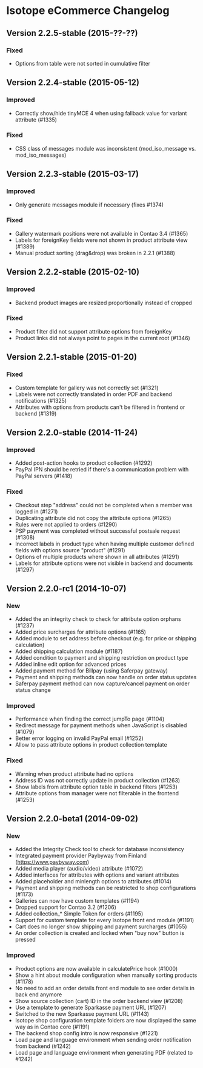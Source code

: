 Isotope eCommerce Changelog
===========================

Version 2.2.5-stable (2015-??-??)
---------------------------------

### Fixed
- Options from table were not sorted in cumulative filter


Version 2.2.4-stable (2015-05-12)
---------------------------------

### Improved
- Correctly show/hide tinyMCE 4 when using fallback value for variant attribute (#1335)

### Fixed
- CSS class of messages module was inconsistent (mod_iso_message vs. mod_iso_messages)


Version 2.2.3-stable (2015-03-17)
---------------------------------

### Improved
- Only generate messages module if necessary (fixes #1374)

### Fixed
- Gallery watermark positions were not available in Contao 3.4 (#1365)
- Labels for foreignKey fields were not shown in product attribute view (#1389)
- Manual product sorting (drag&drop) was broken in 2.2.1 (#1388)


Version 2.2.2-stable (2015-02-10)
---------------------------------

### Improved
- Backend product images are resized proportionally instead of cropped

### Fixed
- Product filter did not support attribute options from foreignKey
- Product links did not always point to pages in the current root (#1346)


Version 2.2.1-stable (2015-01-20)
---------------------------------

### Fixed
- Custom template for gallery was not correctly set (#1321)
- Labels were not correctly translated in order PDF and backend notifications (#1325)
- Attributes with options from products can't be filtered in frontend or backend (#1319)


Version 2.2.0-stable (2014-11-24)
---------------------------------

### Improved
- Added post-action hooks to product collection (#1292)
- PayPal IPN should be retried if there's a communication problem with PayPal servers (#1418)

### Fixed
- Checkout step "address" could not be completed when a member was logged in (#1271)
- Duplicating attribute did not copy the attribute options (#1265)
- Rules were not applied to orders (#1290)
- PSP payment was completed without successful postsale request (#1308)
- Incorrect labels in product type when having multiple customer defined fields with options source "product" (#1291)
- Options of multiple products where shown in all attributes (#1291)
- Labels for attribute options were not visible in backend and documents (#1297)


Version 2.2.0-rc1 (2014-10-07)
--------------------------------

### New
- Added the an integrity check to check for attribute option orphans (#1237)
- Added price surcharges for attribute options (#1165)
- Added module to set address before checkout (e.g. for price or shipping calculation)
- Added shipping calculation module (#1187)
- Added condition to payment and shipping restriction on product type
- Added inline edit option for advanced prices
- Added payment method for Billpay (using Saferpay gateway)
- Payment and shipping methods can now handle on order status updates
- Saferpay payment method can now capture/cancel payment on order status change

### Improved
- Performance when finding the correct jumpTo page (#1104)
- Redirect message for payment methods when JavaScript is disabled (#1079)
- Better error logging on invalid PayPal email (#1252)
- Allow to pass attribute options in product collection template

### Fixed
- Warning when product attribute had no options
- Address ID was not correctly update in product collection (#1263)
- Show labels from attribute option table in backend filters (#1253)
- Attribute options from manager were not filterable in the frontend (#1253)


Version 2.2.0-beta1 (2014-09-02)
--------------------------------

### New
- Added the Integrity Check tool to check for database inconsistency
- Integrated payment provider Paybyway from Finland (https://www.paybyway.com)
- Added media player (audio/video) attribute (#1072)
- Added interfaces for attributes with options and variant attributes
- Added placeholder and minlength options to attributes (#1014)
- Payment and shipping methods can be restricted to shop configurations (#1173)
- Galleries can now have custom templates (#1194)
- Dropped support for Contao 3.2 (#1206)
- Added collection_* Simple Token for orders (#1195)
- Support for custom template for every Isotope front end module (#1191)
- Cart does no longer show shipping and payment surcharges (#1055)
- An order collection is created and locked when "buy now" button is pressed

### Improved
- Product options are now available in calculatePrice hook (#1000)
- Show a hint about module configuration when manually sorting products (#1178)
- No need to add an order details front end module to see order details in back end anymore
- Show source collection (cart) ID in the order backend view (#1208)
- Use a template to generate Sparkasse payment URL (#1207)
- Switched to the new Sparkasse payment URL (#1143)
- Isotope shop configuration template folders are now displayed the same way as in Contao core (#1191)
- The backend shop config intro is now responsive (#1221)
- Load page and language environment when sending order notification from backend (#1242)
- Load page and language environment when generating PDF (related to #1242)
